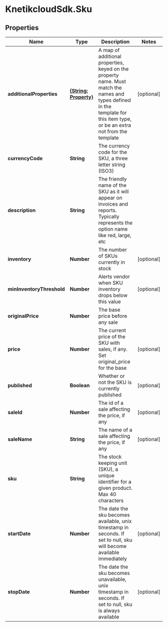 # KnetikcloudSdk.Sku

## Properties
Name | Type | Description | Notes
------------ | ------------- | ------------- | -------------
**additionalProperties** | [**{String: Property}**](Property.md) | A map of additional properties, keyed on the property name.  Must match the names and types defined in the template for this item type, or be an extra not from the template | [optional] 
**currencyCode** | **String** | The currency code for the SKU, a three letter string (ISO3) | 
**description** | **String** | The friendly name of the SKU as it will appear on invoices and reports. Typically represents the option name like red, large, etc | 
**inventory** | **Number** | The number of SKUs currently in stock | [optional] 
**minInventoryThreshold** | **Number** | Alerts vendor when SKU inventory drops below this value | [optional] 
**originalPrice** | **Number** | The base price before any sale | 
**price** | **Number** | The current price of the SKU with sales, if any. Set original_price for the base | [optional] 
**published** | **Boolean** | Whether or not the SKU is currently published | [optional] 
**saleId** | **Number** | The id of a sale affecting the price, if any | [optional] 
**saleName** | **String** | The name of a sale affecting the price, if any | [optional] 
**sku** | **String** | The stock keeping unit (SKU), a unique identifier for a given product.  Max 40 characters | 
**startDate** | **Number** | The date the sku becomes available, unix timestamp in seconds.  If set to null, sku will become available immediately | [optional] 
**stopDate** | **Number** | The date the sku becomes unavailable, unix timestamp in seconds.  If set to null, sku is always available | [optional] 


